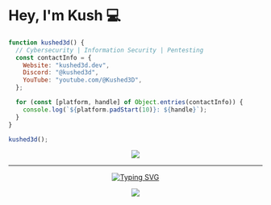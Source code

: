 # Hey, I'm Kush 💻

```js
function kushed3d() {
  // Cybersecurity | Information Security | Pentesting
  const contactInfo = {
    Website: "kushed3d.dev",
    Discord: "@kushed3d",
    YouTube: "youtube.com/@Kushed3D",
  };

  for (const [platform, handle] of Object.entries(contactInfo)) {
    console.log(`${platform.padStart(10)}: ${handle}`);
  }
}

kushed3d();

```

<p align="center">
  <a href="https://skillicons.dev">
    <img src="https://skillicons.dev/icons?i=windows,kali,linux,raspberrypi,cloudflare,vscode,bash,py,html,css,js,lua" />
  </a>
</p>


---

<p align="center">
<a href="https://git.io/typing-svg"><img src="https://readme-typing-svg.demolab.com?font=Fira+Code&duration=2500&pause=700&color=006AFF&center=true&vCenter=true&width=435&height=70&lines=+%22The+quieter+you+become%2C;the+more+you+are+able+to+hear%22" alt="Typing SVG" /></a>
</p>

<p align="center">
  <img src="https://github-profile-summary-cards.vercel.app/api/cards/profile-details?username=kushed3d&theme=github_dark&show_icons=true" />
</p>

